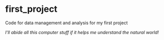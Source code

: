 # first_project
Code for data management and analysis for my first project

*I'll abide all this computer stuff if it helps me understand the natural world!*
